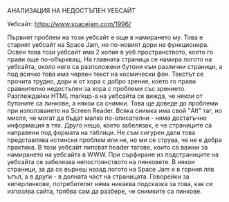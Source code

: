 АНАЛИЗАЦИЯ НА НЕДОСТЪПЕН УЕБСАЙТ

Уебсайт: https://www.spacejam.com/1996/

Първият проблем на този уебсайт е още в намирането му. Това е старият уебсайт на Space Jam, но по-новият дори не функционира. Освен това този уебсайт има 2 копия в уеб пространството, което го прави още по-объркващ. На главната страница се намира логото на уебсайта, около него са разположени бутони към различни страници, а под всичко това има червен текст на космически фон. Текстът се прочита трудно, дори и от хора с добро зрение, което го прави сравнително недостъпен за хора с проблеми със зрението. Разглеждайки HTML markup-а на уебсайта се вижда, че някои от бутоните са линкове, а някои са снимки. Това ще доведе до проблеми при използването на Screen Reader. Всяка снимка има свой "Alt" таг, но мисля, че могат да бъдат малко по-описателни - няма достатъчно информация в тях. Друго нещо, което забелязах, е че страниците са направени под формата на таблици. Не съм сигурен дали това представлява истински проблем или не, но ми се струва, че не е добра практика. В този уебсайт липсват header тагове, които са важни за намирането на уебсайта в WWW. При сърфиране из подстраниците на уебсайта се забелязва непостоянството на линковете. В някои страници, за да се върнеш назад логото на Space Jam е в горния ляв ъгъл, а в други - в долната част на страницата. Говорейки за хиперлинкове, потребителят няма никаква подсказка за това, как се изпозлва сайта, трябва сам да разбере, че снимките са линкове.
